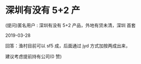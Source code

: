 # 深圳有没有 5+2 产

(提问)匿名用户 : 深圳有没有 5+2 产品，外地有贷未清，深圳 首套

2019-03-28

回答：渔村目前可以 sf5 成，后面通过 jyd 方式加按两成出来，

建议考虑提前持有公司(0 赞)